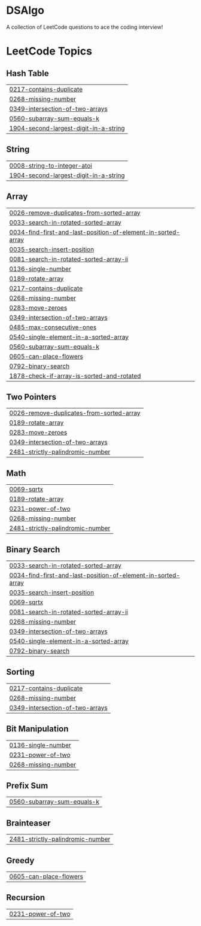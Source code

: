 # DSAlgo
A collection of LeetCode questions to ace the coding interview!
<!---LeetCode Topics Start-->
# LeetCode Topics
## Hash Table
|  |
| ------- |
| [0217-contains-duplicate](https://github.com/mahammadhussain98/DSAlgo/tree/master/0217-contains-duplicate) |
| [0268-missing-number](https://github.com/mahammadhussain98/DSAlgo/tree/master/0268-missing-number) |
| [0349-intersection-of-two-arrays](https://github.com/mahammadhussain98/DSAlgo/tree/master/0349-intersection-of-two-arrays) |
| [0560-subarray-sum-equals-k](https://github.com/mahammadhussain98/DSAlgo/tree/master/0560-subarray-sum-equals-k) |
| [1904-second-largest-digit-in-a-string](https://github.com/mahammadhussain98/DSAlgo/tree/master/1904-second-largest-digit-in-a-string) |
## String
|  |
| ------- |
| [0008-string-to-integer-atoi](https://github.com/mahammadhussain98/DSAlgo/tree/master/0008-string-to-integer-atoi) |
| [1904-second-largest-digit-in-a-string](https://github.com/mahammadhussain98/DSAlgo/tree/master/1904-second-largest-digit-in-a-string) |
## Array
|  |
| ------- |
| [0026-remove-duplicates-from-sorted-array](https://github.com/mahammadhussain98/DSAlgo/tree/master/0026-remove-duplicates-from-sorted-array) |
| [0033-search-in-rotated-sorted-array](https://github.com/mahammadhussain98/DSAlgo/tree/master/0033-search-in-rotated-sorted-array) |
| [0034-find-first-and-last-position-of-element-in-sorted-array](https://github.com/mahammadhussain98/DSAlgo/tree/master/0034-find-first-and-last-position-of-element-in-sorted-array) |
| [0035-search-insert-position](https://github.com/mahammadhussain98/DSAlgo/tree/master/0035-search-insert-position) |
| [0081-search-in-rotated-sorted-array-ii](https://github.com/mahammadhussain98/DSAlgo/tree/master/0081-search-in-rotated-sorted-array-ii) |
| [0136-single-number](https://github.com/mahammadhussain98/DSAlgo/tree/master/0136-single-number) |
| [0189-rotate-array](https://github.com/mahammadhussain98/DSAlgo/tree/master/0189-rotate-array) |
| [0217-contains-duplicate](https://github.com/mahammadhussain98/DSAlgo/tree/master/0217-contains-duplicate) |
| [0268-missing-number](https://github.com/mahammadhussain98/DSAlgo/tree/master/0268-missing-number) |
| [0283-move-zeroes](https://github.com/mahammadhussain98/DSAlgo/tree/master/0283-move-zeroes) |
| [0349-intersection-of-two-arrays](https://github.com/mahammadhussain98/DSAlgo/tree/master/0349-intersection-of-two-arrays) |
| [0485-max-consecutive-ones](https://github.com/mahammadhussain98/DSAlgo/tree/master/0485-max-consecutive-ones) |
| [0540-single-element-in-a-sorted-array](https://github.com/mahammadhussain98/DSAlgo/tree/master/0540-single-element-in-a-sorted-array) |
| [0560-subarray-sum-equals-k](https://github.com/mahammadhussain98/DSAlgo/tree/master/0560-subarray-sum-equals-k) |
| [0605-can-place-flowers](https://github.com/mahammadhussain98/DSAlgo/tree/master/0605-can-place-flowers) |
| [0792-binary-search](https://github.com/mahammadhussain98/DSAlgo/tree/master/0792-binary-search) |
| [1878-check-if-array-is-sorted-and-rotated](https://github.com/mahammadhussain98/DSAlgo/tree/master/1878-check-if-array-is-sorted-and-rotated) |
## Two Pointers
|  |
| ------- |
| [0026-remove-duplicates-from-sorted-array](https://github.com/mahammadhussain98/DSAlgo/tree/master/0026-remove-duplicates-from-sorted-array) |
| [0189-rotate-array](https://github.com/mahammadhussain98/DSAlgo/tree/master/0189-rotate-array) |
| [0283-move-zeroes](https://github.com/mahammadhussain98/DSAlgo/tree/master/0283-move-zeroes) |
| [0349-intersection-of-two-arrays](https://github.com/mahammadhussain98/DSAlgo/tree/master/0349-intersection-of-two-arrays) |
| [2481-strictly-palindromic-number](https://github.com/mahammadhussain98/DSAlgo/tree/master/2481-strictly-palindromic-number) |
## Math
|  |
| ------- |
| [0069-sqrtx](https://github.com/mahammadhussain98/DSAlgo/tree/master/0069-sqrtx) |
| [0189-rotate-array](https://github.com/mahammadhussain98/DSAlgo/tree/master/0189-rotate-array) |
| [0231-power-of-two](https://github.com/mahammadhussain98/DSAlgo/tree/master/0231-power-of-two) |
| [0268-missing-number](https://github.com/mahammadhussain98/DSAlgo/tree/master/0268-missing-number) |
| [2481-strictly-palindromic-number](https://github.com/mahammadhussain98/DSAlgo/tree/master/2481-strictly-palindromic-number) |
## Binary Search
|  |
| ------- |
| [0033-search-in-rotated-sorted-array](https://github.com/mahammadhussain98/DSAlgo/tree/master/0033-search-in-rotated-sorted-array) |
| [0034-find-first-and-last-position-of-element-in-sorted-array](https://github.com/mahammadhussain98/DSAlgo/tree/master/0034-find-first-and-last-position-of-element-in-sorted-array) |
| [0035-search-insert-position](https://github.com/mahammadhussain98/DSAlgo/tree/master/0035-search-insert-position) |
| [0069-sqrtx](https://github.com/mahammadhussain98/DSAlgo/tree/master/0069-sqrtx) |
| [0081-search-in-rotated-sorted-array-ii](https://github.com/mahammadhussain98/DSAlgo/tree/master/0081-search-in-rotated-sorted-array-ii) |
| [0268-missing-number](https://github.com/mahammadhussain98/DSAlgo/tree/master/0268-missing-number) |
| [0349-intersection-of-two-arrays](https://github.com/mahammadhussain98/DSAlgo/tree/master/0349-intersection-of-two-arrays) |
| [0540-single-element-in-a-sorted-array](https://github.com/mahammadhussain98/DSAlgo/tree/master/0540-single-element-in-a-sorted-array) |
| [0792-binary-search](https://github.com/mahammadhussain98/DSAlgo/tree/master/0792-binary-search) |
## Sorting
|  |
| ------- |
| [0217-contains-duplicate](https://github.com/mahammadhussain98/DSAlgo/tree/master/0217-contains-duplicate) |
| [0268-missing-number](https://github.com/mahammadhussain98/DSAlgo/tree/master/0268-missing-number) |
| [0349-intersection-of-two-arrays](https://github.com/mahammadhussain98/DSAlgo/tree/master/0349-intersection-of-two-arrays) |
## Bit Manipulation
|  |
| ------- |
| [0136-single-number](https://github.com/mahammadhussain98/DSAlgo/tree/master/0136-single-number) |
| [0231-power-of-two](https://github.com/mahammadhussain98/DSAlgo/tree/master/0231-power-of-two) |
| [0268-missing-number](https://github.com/mahammadhussain98/DSAlgo/tree/master/0268-missing-number) |
## Prefix Sum
|  |
| ------- |
| [0560-subarray-sum-equals-k](https://github.com/mahammadhussain98/DSAlgo/tree/master/0560-subarray-sum-equals-k) |
## Brainteaser
|  |
| ------- |
| [2481-strictly-palindromic-number](https://github.com/mahammadhussain98/DSAlgo/tree/master/2481-strictly-palindromic-number) |
## Greedy
|  |
| ------- |
| [0605-can-place-flowers](https://github.com/mahammadhussain98/DSAlgo/tree/master/0605-can-place-flowers) |
## Recursion
|  |
| ------- |
| [0231-power-of-two](https://github.com/mahammadhussain98/DSAlgo/tree/master/0231-power-of-two) |
<!---LeetCode Topics End-->
